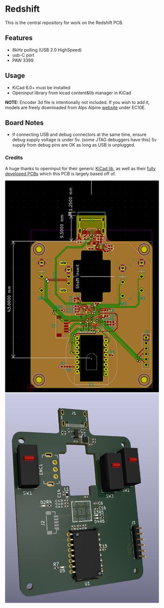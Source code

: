 # Redshift 

This is the central repository for work on the Redshift PCB.

## Features
- 8kHz polling (USB 2.0 HighSpeed)
- usb-C port
- PAW 3399

## Usage
- KiCad 6.0+ must be installed
- Openinput library from kicad content&lib manager in KiCad

**NOTE:** Encoder 3d file is intentionally not included. If you wish to add it, models are freely downloaded from Alps Alpine [website](https://tech.alpsalpine.com/e/products/cad.html) under EC10E.

## Board Notes
- If connecting USB and debug connectors at the same time, ensure debug supply voltage is under 5v. (some JTAG debuggers have this) 5v supply from debug pins are OK as long as USB is unplugged.

### Credits
A huge thanks to openinput for their generic [KiCad lib](https://github.com/openinput-fw/openinput-kicad-library), as well as their [fully developed PCBs](https://github.com/openinput-fw/sammy) which this PCB is largely based off of.

![2d view of PCB](imgs/d2_v0.png?raw=true "Title")
![3d view of PCB](imgs/d3_v0.png?raw=true "Title")

